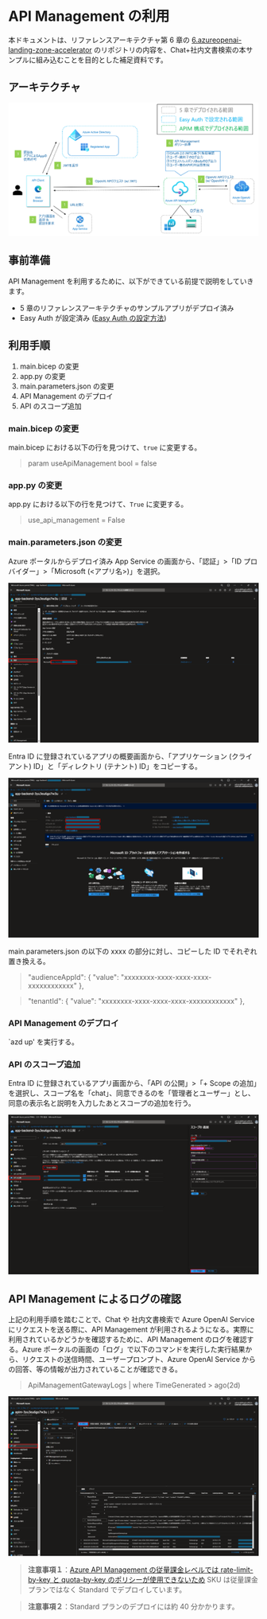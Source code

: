# API Management の利用

本ドキュメントは、リファレンスアーキテクチャ第 6 章の [6.azureopenai-landing-zone-accelerator](https://github.com/yus04/jp-azureopenai-samples/tree/main/6.azureopenai-landing-zone-accelerator) のリポジトリの内容を、Chat+社内文書検索の本サンプルに組み込むことを目的とした補足資料です。

## アーキテクチャ
![API Management を利用したアーキテクチャ](./assets/apim_arch.png)

## 事前準備
API Management を利用するために、以下ができている前提で説明をしていきます。
- 5 章のリファレンスアーキテクチャのサンプルアプリがデプロイ済み
- Easy Auth が設定済み ([Easy Auth の設定方法](https://learn.microsoft.com/ja-jp/azure/app-service/scenario-secure-app-authentication-app-service))

## 利用手順
1. main.bicep の変更
1. app.py の変更
1. main.parameters.json の変更
1. API Management のデプロイ
1. API のスコープ追加

### main.bicep の変更
main.bicep における以下の行を見つけて、`true` に変更する。
> param useApiManagement bool = false

### app.py の変更
app.py における以下の行を見つけて、`True` に変更する。
> use_api_management = False

### main.parameters.json の変更
Azure ポータルからデプロイ済み App Service の画面から、「認証」>「ID プロバイダー」>「Microsoft (<アプリ名>)」を選択。

![Entra ID アプリの ID 確認](./assets/apim_arch_deploy_step1.png)

Entra ID に登録されているアプリの概要画面から、「アプリケーション (クライアント) ID」と「ディレクトリ (テナント) ID」をコピーする。

![Entra ID アプリの ID 確認](./assets/apim_arch_deploy_step2.png)

main.parameters.json の以下の xxxx の部分に対し、コピーした ID でそれぞれ置き換える。
> "audienceAppId": {
    "value": "xxxxxxxx-xxxx-xxxx-xxxx-xxxxxxxxxxxx"
},

> "tenantId": {
    "value": "xxxxxxxx-xxxx-xxxx-xxxx-xxxxxxxxxxxx"
},

### API Management のデプロイ
`azd up' を実行する。

### API のスコープ追加
Entra ID に登録されているアプリ画面から、「API の公開」>「+ Scope の追加」を選択し、スコープ名を「chat」、同意できるのを「管理者とユーザー」とし、同意の表示名と説明を入力したあとスコープの追加を行う。

![API のスコープ追加](./assets/apim_arch_deploy_step3.png)

## API Management によるログの確認
上記の利用手順を踏むことで、Chat や 社内文書検索で Azure OpenAI Service にリクエストを送る際に、API Management が利用されるようになる。実際に利用されているかどうかを確認するために、API Management のログを確認する。Azure ポータルの画面の「ログ」で以下のコマンドを実行した実行結果から、リクエストの送信時間、ユーザープロンプト、Azure OpenAI Service からの回答、等の情報が出力されていることが確認できる。

> ApiManagementGatewayLogs | where TimeGenerated > ago(2d)

![APIM によるログの確認](./assets/apim_arch_deploy_step4.png)

> **注意事項１**：[Azure API Management の従量課金レベルでは rate-limit-by-key と quota-by-key のポリシーが使用できないため](https://learn.microsoft.com/ja-jp/azure/api-management/api-management-sample-flexible-throttling#custom-key-based-throttling) SKU は従量課金プランではなく Standard でデプロイしています。

> **注意事項２**：Standard プランのデプロイには約 40 分かかります。


